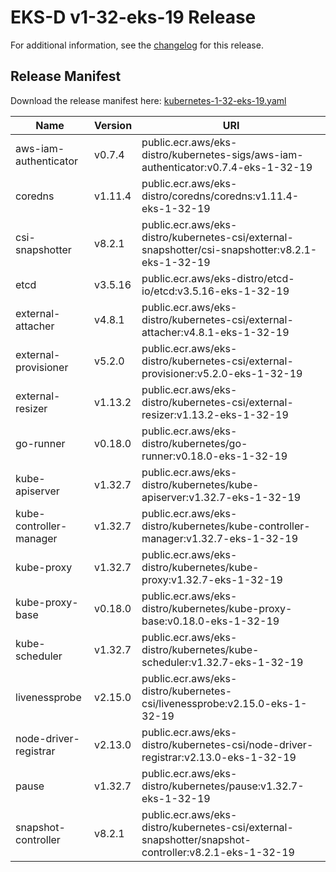# EKS-D v1-32-eks-19 Release

For additional information, see the [changelog](CHANGELOG-v1-32-eks-19.md) for this release.

## Release Manifest

Download the release manifest here: [kubernetes-1-32-eks-19.yaml](https://distro.eks.amazonaws.com/kubernetes-1-32/kubernetes-1-32-eks-19.yaml)

| Name | Version | URI |
|------|---------|-----|
| aws-iam-authenticator | v0.7.4 | public.ecr.aws/eks-distro/kubernetes-sigs/aws-iam-authenticator:v0.7.4-eks-1-32-19 |
| coredns | v1.11.4 | public.ecr.aws/eks-distro/coredns/coredns:v1.11.4-eks-1-32-19 |
| csi-snapshotter | v8.2.1 | public.ecr.aws/eks-distro/kubernetes-csi/external-snapshotter/csi-snapshotter:v8.2.1-eks-1-32-19 |
| etcd | v3.5.16 | public.ecr.aws/eks-distro/etcd-io/etcd:v3.5.16-eks-1-32-19 |
| external-attacher | v4.8.1 | public.ecr.aws/eks-distro/kubernetes-csi/external-attacher:v4.8.1-eks-1-32-19 |
| external-provisioner | v5.2.0 | public.ecr.aws/eks-distro/kubernetes-csi/external-provisioner:v5.2.0-eks-1-32-19 |
| external-resizer | v1.13.2 | public.ecr.aws/eks-distro/kubernetes-csi/external-resizer:v1.13.2-eks-1-32-19 |
| go-runner | v0.18.0 | public.ecr.aws/eks-distro/kubernetes/go-runner:v0.18.0-eks-1-32-19 |
| kube-apiserver | v1.32.7 | public.ecr.aws/eks-distro/kubernetes/kube-apiserver:v1.32.7-eks-1-32-19 |
| kube-controller-manager | v1.32.7 | public.ecr.aws/eks-distro/kubernetes/kube-controller-manager:v1.32.7-eks-1-32-19 |
| kube-proxy | v1.32.7 | public.ecr.aws/eks-distro/kubernetes/kube-proxy:v1.32.7-eks-1-32-19 |
| kube-proxy-base | v0.18.0 | public.ecr.aws/eks-distro/kubernetes/kube-proxy-base:v0.18.0-eks-1-32-19 |
| kube-scheduler | v1.32.7 | public.ecr.aws/eks-distro/kubernetes/kube-scheduler:v1.32.7-eks-1-32-19 |
| livenessprobe | v2.15.0 | public.ecr.aws/eks-distro/kubernetes-csi/livenessprobe:v2.15.0-eks-1-32-19 |
| node-driver-registrar | v2.13.0 | public.ecr.aws/eks-distro/kubernetes-csi/node-driver-registrar:v2.13.0-eks-1-32-19 |
| pause | v1.32.7 | public.ecr.aws/eks-distro/kubernetes/pause:v1.32.7-eks-1-32-19 |
| snapshot-controller | v8.2.1 | public.ecr.aws/eks-distro/kubernetes-csi/external-snapshotter/snapshot-controller:v8.2.1-eks-1-32-19 |
